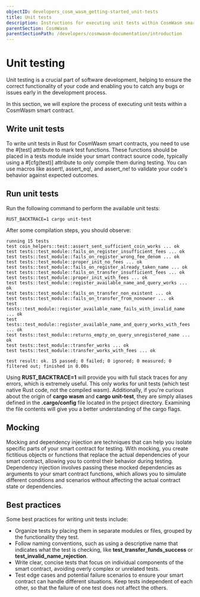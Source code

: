 ```yaml
---
objectID: developers_cosm_wasm_getting-started_unit-tests
title: Unit tests
description: Instructions for executing unit tests within CosmWasm smart contracts
parentSection: CosmWasm
parentSectionPath: /developers/cosmwasm-documentation/introduction
---
```


# Unit testing


Unit testing is a crucial part of software development, helping to ensure the correct functionality of your code and enabling you to catch any bugs or issues early in the development process.

In this section, we will explore the process of executing unit tests within a CosmWasm smart contract.

## Write unit tests

To write unit tests in Rust for CosmWasm smart contracts, you need to use the #[test] attribute to mark test functions. These functions should be placed in a tests module inside your smart contract source code, typically using a #[cfg(test)] attribute to only compile them during testing. You can use macros like assert!, assert_eq!, and assert_ne! to validate your code's behavior against expected outcomes.


## Run unit tests
Run the following command to perform the available unit tests:

```shell
RUST_BACKTRACE=1 cargo unit-test
```

After some compilation steps, you should observe:

```text
running 15 tests
test coin_helpers::test::assert_sent_sufficient_coin_works ... ok
test tests::test_module::fails_on_register_insufficient_fees ... ok
test tests::test_module::fails_on_register_wrong_fee_denom ... ok
test tests::test_module::proper_init_no_fees ... ok
test tests::test_module::fails_on_register_already_taken_name ... ok
test tests::test_module::fails_on_transfer_insufficient_fees ... ok
test tests::test_module::proper_init_with_fees ... ok
test tests::test_module::register_available_name_and_query_works ... ok
test tests::test_module::fails_on_transfer_non_existent ... ok
test tests::test_module::fails_on_transfer_from_nonowner ... ok
test tests::test_module::register_available_name_fails_with_invalid_name ... ok
test tests::test_module::register_available_name_and_query_works_with_fees ... ok
test tests::test_module::returns_empty_on_query_unregistered_name ... ok
test tests::test_module::transfer_works ... ok
test tests::test_module::transfer_works_with_fees ... ok

test result: ok. 15 passed; 0 failed; 0 ignored; 0 measured; 0 filtered out; finished in 0.00s
```

Using **RUST_BACKTRACE=1** will provide you with full stack traces for any errors, which is extremely useful. This only works for unit tests (which test native Rust code, not the compiled wasm). Additionally, if you're curious about the origin of **cargo wasm** and **cargo unit-test**, they are simply aliases defined in the **.cargo/config** file located in the project directory. Examining the file contents will give you a better understanding of the cargo flags.


## Mocking

Mocking and dependency injection are techniques that can help you isolate specific parts of your smart contract for testing. With mocking, you create fictitious objects or functions that replace the actual dependencies of your smart contract, allowing you to control their behavior during testing. Dependency injection involves passing these mocked dependencies as arguments to your smart contract functions, which allows you to simulate different conditions and scenarios without affecting the actual contract state or dependencies.

## Best practices

Some best practices for writing unit tests include:

- Organize tests by placing them in separate modules or files, grouped by the functionality they test.
- Follow naming conventions, such as using a descriptive name that indicates what the test is checking, like **test_transfer_funds_success** or **test_invalid_name_rejection**.
- Write clear, concise tests that focus on individual components of the smart contract, avoiding overly complex or unrelated tests.
- Test edge cases and potential failure scenarios to ensure your smart contract can handle different situations.
Keep tests independent of each other, so that the failure of one test does not affect the others.